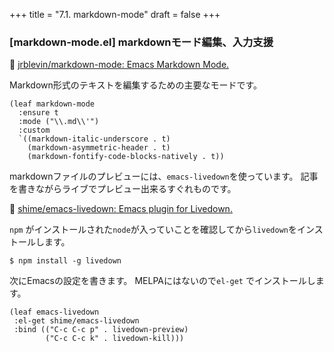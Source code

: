 +++
title = "7.1. markdown-mode"
draft = false
+++
### [markdown-mode.el] markdownモード編集、入力支援
🔗 [jrblevin/markdown-mode: Emacs Markdown Mode.](https://github.com/jrblevin/markdown-mode) 

Markdown形式のテキストを編集するための主要なモードです。

```elisp
(leaf markdown-mode
  :ensure t
  :mode ("\\.md\\'")
  :custom
  `((markdown-italic-underscore . t)
    (markdown-asymmetric-header . t)
	(markdown-fontify-code-blocks-natively . t))
```

markdownファイルのプレビューには、`emacs-livedown`を使っています。
記事を書きながらライブでプレビュー出来るすぐれものです。

🔗 [shime/emacs-livedown: Emacs plugin for Livedown.](https://github.com/shime/emacs-livedown)

`npm` がインストールされた`node`が入っていことを確認してから`livedown`をインストールします。

```session
$ npm install -g livedown
```

次にEmacsの設定を書きます。
MELPAにはないので`el-get` でインストールします。

```elisp
(leaf emacs-livedown
 :el-get shime/emacs-livedown
 :bind (("C-c C-c p" . livedown-preview)
        ("C-c C-c k" . livedown-kill)))
```
